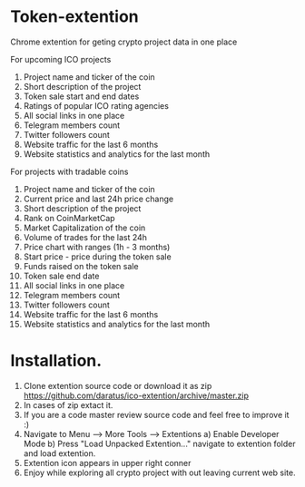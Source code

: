 # Token-extention
Chrome extention for geting crypto project data in one place

For upcoming ICO projects
1. Project name and ticker of the coin
2. Short description of the project
3. Token sale start and end dates
4. Ratings of popular ICO rating agencies
5. All social links in one place
6. Telegram members count
7. Twitter followers count
8. Website traffic for the last 6 months
9. Website statistics and analytics for the last month

For projects with tradable coins
1. Project name and ticker of the coin
2. Current price and last 24h price change
3. Short description of the project
4. Rank on CoinMarketCap
5. Market Capitalization of the coin
6. Volume of trades for the last 24h
7. Price chart with ranges (1h - 3 months)
8. Start price - price during the token sale
9. Funds raised on the token sale
10. Token sale end date
11. All social links in one place
12. Telegram members count
13. Twitter followers count
14. Website traffic for the last 6 months
15. Website statistics and analytics for the last month


# Installation.
1. Clone extention source code or download it as zip https://github.com/daratus/ico-extention/archive/master.zip 
2. In cases of zip extact it.
3. If you are a code master review source code and feel free to improve it :) 
4. Navigate to Menu --> More Tools --> Extentions
  a) Enable Developer Mode
  b) Press "Load Unpacked Extention..." navigate to extention folder and load extention.
5. Extention icon appears in upper right conner  
6. Enjoy while exploring all crypto project with out leaving current web site.
